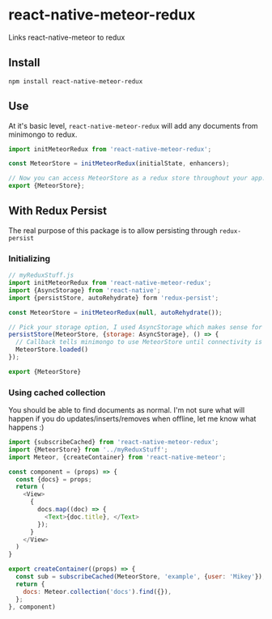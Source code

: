 # react-native-meteor-redux
Links react-native-meteor to redux

## Install
`npm install react-native-meteor-redux`

## Use
At it's basic level, `react-native-meteor-redux` will add any documents from minimongo to redux.
````javascript
import initMeteorRedux from 'react-native-meteor-redux';

const MeteorStore = initMeteorRedux(initialState, enhancers);

// Now you can access MeteorStore as a redux store throughout your app.
export {MeteorStore};
````

## With Redux Persist
The real purpose of this package is to allow persisting through `redux-persist`
### Initializing
````javascript
// myReduxStuff.js
import initMeteorRedux from 'react-native-meteor-redux';
import {AsyncStorage} from 'react-native';
import {persistStore, autoRehydrate} form 'redux-persist';

const MeteorStore = initMeteorRedux(null, autoRehydrate());

// Pick your storage option, I used AsyncStorage which makes sense for react-native
persistStore(MeteorStore, {storage: AsyncStorage}, () => {
  // Callback tells minimongo to use MeteorStore until connectivity is restored
  MeteorStore.loaded()
});

export {MeteorStore}
````

### Using cached collection
You should be able to find documents as normal. I'm not sure what will happen if you do updates/inserts/removes when offline, let me know what happens :)

````javascript
import {subscribeCached} from 'react-native-meteor-redux';
import {MeteorStore} from '../myReduxStuff';
import Meteor, {createContainer} from 'react-native-meteor';

const component = (props) => {
  const {docs} = props;
  return (
    <View>
      {
        docs.map((doc) => {
          <Text>{doc.title}, </Text>
        });
      }
    </View>
  )
}

export createContainer((props) => {
  const sub = subscribeCached(MeteorStore, 'example', {user: 'Mikey'});
  return {
    docs: Meteor.collection('docs').find({}),
  };
}, component)
````
